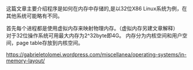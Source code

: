 这篇文章主要介绍程序是如何在内存中存储的,是以32位X86 Linux系统为例，在其他系统可能略有不同。  

首先每个进程都是使用虚拟内存来映射物理内存。（虚拟内存另建文章解释）  
对于32位操作系统可用最大内存为2^32byte即4G。
内存分为内核空间和用户空间，page table存放到内核空间。



https://gabrieletolomei.wordpress.com/miscellanea/operating-systems/in-memory-layout/
